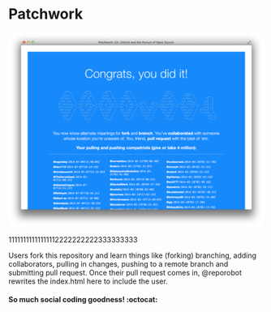 # Patchwork

![screenshot](https://raw.githubusercontent.com/jlord/patchwork/gh-pages/patchwork-ss.png)

11111111111111112222222222333333333

Users fork this repository and learn things like (forking) branching, adding collaborators, pulling in changes, pushing to a remote branch and submitting pull request. Once their pull request comes in, @reporobot rewrites the index.html here to include the user.

#### So much social coding goodness! :octocat:
